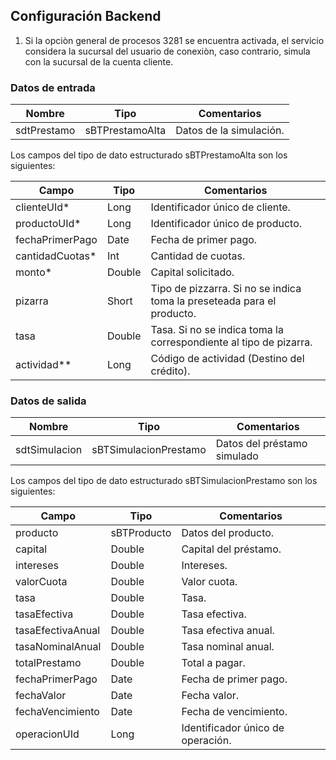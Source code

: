 
## Configuración Backend

1. Si la opciòn general de procesos 3281 se encuentra activada, el servicio considera la sucursal del usuario de conexiòn, caso contrario, simula con la sucursal de la cuenta cliente.

### Datos de entrada

| Nombre      | Tipo            | Comentarios             |
| ----------- | --------------- | ----------------------- |
| sdtPrestamo | sBTPrestamoAlta | Datos de la simulación. |

Los campos del tipo de dato estructurado sBTPrestamoAlta son los siguientes:

| Campo            | Tipo   | Comentarios                                                            |
| ---------------- | ------ | ---------------------------------------------------------------------- |
| clienteUId\*     | Long   | Identificador único de cliente.                                        |
| productoUId\*    | Long   | Identificador único de producto.                                       |
| fechaPrimerPago  | Date   | Fecha de primer pago.                                                  |
| cantidadCuotas\* | Int    | Cantidad de cuotas.                                                    |
| monto\*          | Double | Capital solicitado.                                                    |
| pizarra          | Short  | Tipo de pizzarra. Si no se indica toma la preseteada para el producto. |
| tasa             | Double | Tasa. Si no se indica toma la correspondiente al tipo de pizarra.      |
| actividad\*\*    | Long   | Código de actividad (Destino del crédito).                             |

### Datos de salida

| Nombre        | Tipo                  | Comentarios                 |
| ------------- | --------------------- | --------------------------- |
| sdtSimulacion | sBTSimulacionPrestamo | Datos del préstamo simulado |

Los campos del tipo de dato estructurado sBTSimulacionPrestamo son los siguientes:

| Campo             | Tipo        | Comentarios                       |
| ----------------- | ----------- | --------------------------------- |
| producto          | sBTProducto | Datos del producto.               |
| capital           | Double      | Capital del préstamo.             |
| intereses         | Double      | Intereses.                        |
| valorCuota        | Double      | Valor cuota.                      |
| tasa              | Double      | Tasa.                             |
| tasaEfectiva      | Double      | Tasa efectiva.                    |
| tasaEfectivaAnual | Double      | Tasa efectiva anual.              |
| tasaNominalAnual  | Double      | Tasa nominal anual.               |
| totalPrestamo     | Double      | Total a pagar.                    |
| fechaPrimerPago   | Date        | Fecha de primer pago.             |
| fechaValor        | Date        | Fecha valor.                      |
| fechaVencimiento  | Date        | Fecha de vencimiento.             |
| operacionUId      | Long        | Identificador único de operación. |